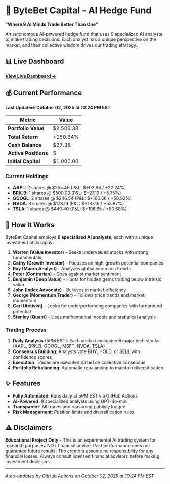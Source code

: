 # 🚀 ByteBet Capital - AI Hedge Fund

**"Where 9 AI Minds Trade Better Than One"**

An autonomous AI-powered hedge fund that uses 9 specialized AI analysts to make trading decisions. Each analyst has a unique perspective on the market, and their collective wisdom drives our trading strategy.

## 📊 Live Dashboard

**[View Live Dashboard →](https://mrunreal.github.io/byte-bet-capital-overview/)**

## 💰 Current Performance

**Last Updated: October 02, 2025 at 10:24 PM EST**

| Metric | Value |
|--------|-------|
| **Portfolio Value** | $2,506.38 |
| **Total Return** | +150.64% |
| **Cash Balance** | $27.38 |
| **Active Positions** | 5 |
| **Initial Capital** | $1,000.00 |

### Current Holdings

- **AAPL**: 2 shares @ \$255.46 (P&L: \$+92.96 / +22.24%)
- **BRK.B**: 1 shares @ \$500.03 (P&L: \$+27.19 / +5.75%)
- **GOOGL**: 2 shares @ \$246.54 (P&L: \$+166.36 / +50.92%)
- **NVDA**: 3 shares @ \$178.19 (P&L: \$+187.16 / +53.87%)
- **TSLA**: 1 shares @ \$440.40 (P&L: \$+196.65 / +80.68%)


## 🤖 How It Works

ByteBet Capital employs **9 specialized AI analysts**, each with a unique investment philosophy:

1. **Warren (Value Investor)** - Seeks undervalued stocks with strong fundamentals
2. **Cathy (Growth Investor)** - Focuses on high-growth potential companies
3. **Ray (Macro Analyst)** - Analyzes global economic trends
4. **Peter (Contrarian)** - Goes against market sentiment
5. **Benjamin (Deep Value)** - Hunts for hidden gems trading below intrinsic value
6. **John (Index Advocate)** - Believes in market efficiency
7. **George (Momentum Trader)** - Follows price trends and market momentum
8. **Carl (Activist)** - Looks for underperforming companies with turnaround potential
9. **Stanley (Quant)** - Uses mathematical models and statistical analysis

### Trading Process

1. **Daily Analysis** (5PM EST): Each analyst evaluates 6 major tech stocks (AAPL, BRK.B, GOOGL, MSFT, NVDA, TSLA)
2. **Consensus Building**: Analysts vote BUY, HOLD, or SELL with confidence scores
3. **Execution**: Trades are executed based on collective consensus
4. **Portfolio Rebalancing**: Automatic rebalancing to maintain diversification

## ✨ Features

- **Fully Automated**: Runs daily at 5PM EST via GitHub Actions
- **AI-Powered**: 9 specialized analysts using GPT-4o-mini
- **Transparent**: All trades and reasoning publicly logged
- **Risk Management**: Position limits and diversification rules

## ⚠️ Disclaimers

**Educational Project Only** - This is an experimental AI trading system for research purposes. NOT financial advice. Past performance does not guarantee future results. The creators assume no responsibility for any financial losses. Always consult licensed financial advisors before making investment decisions.

---

*Auto-updated by GitHub Actions on October 02, 2025 at 10:24 PM EST*
